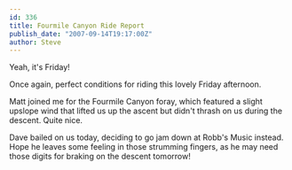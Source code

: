 ```yaml
---
id: 336
title: Fourmile Canyon Ride Report
publish_date: "2007-09-14T19:17:00Z"
author: Steve
---
```

  
Yeah, it's Friday!

Once again, perfect conditions for riding this lovely Friday afternoon.

Matt joined me for the Fourmile Canyon foray, which featured a slight upslope wind that lifted us up the ascent but didn't thrash on us during the descent. Quite nice.

Dave bailed on us today, deciding to go jam down at Robb's Music instead. Hope he leaves some feeling in those strumming fingers, as he may need those digits for braking on the descent tomorrow!
